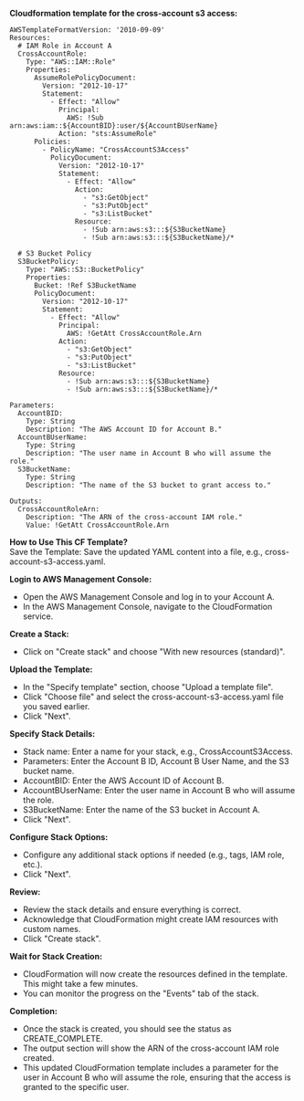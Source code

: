**Cloudformation template for the cross-account s3 access:**  
```
AWSTemplateFormatVersion: '2010-09-09'
Resources:
  # IAM Role in Account A
  CrossAccountRole:
    Type: "AWS::IAM::Role"
    Properties: 
      AssumeRolePolicyDocument:
        Version: "2012-10-17"
        Statement: 
          - Effect: "Allow"
            Principal: 
              AWS: !Sub arn:aws:iam::${AccountBID}:user/${AccountBUserName}
            Action: "sts:AssumeRole"
      Policies: 
        - PolicyName: "CrossAccountS3Access"
          PolicyDocument: 
            Version: "2012-10-17"
            Statement: 
              - Effect: "Allow"
                Action: 
                  - "s3:GetObject"
                  - "s3:PutObject"
                  - "s3:ListBucket"
                Resource: 
                  - !Sub arn:aws:s3:::${S3BucketName}
                  - !Sub arn:aws:s3:::${S3BucketName}/*

  # S3 Bucket Policy
  S3BucketPolicy:
    Type: "AWS::S3::BucketPolicy"
    Properties:
      Bucket: !Ref S3BucketName
      PolicyDocument:
        Version: "2012-10-17"
        Statement:
          - Effect: "Allow"
            Principal:
              AWS: !GetAtt CrossAccountRole.Arn
            Action:
              - "s3:GetObject"
              - "s3:PutObject"
              - "s3:ListBucket"
            Resource:
              - !Sub arn:aws:s3:::${S3BucketName}
              - !Sub arn:aws:s3:::${S3BucketName}/*

Parameters:
  AccountBID:
    Type: String
    Description: "The AWS Account ID for Account B."
  AccountBUserName:
    Type: String
    Description: "The user name in Account B who will assume the role."
  S3BucketName:
    Type: String
    Description: "The name of the S3 bucket to grant access to."

Outputs:
  CrossAccountRoleArn:
    Description: "The ARN of the cross-account IAM role."
    Value: !GetAtt CrossAccountRole.Arn

```


**How to Use This CF Template?**  
Save the Template: Save the updated YAML content into a file, e.g., cross-account-s3-access.yaml.

**Login to AWS Management Console:**  

- Open the AWS Management Console and log in to your Account A.  
- In the AWS Management Console, navigate to the CloudFormation service.  

**Create a Stack:**  
- Click on "Create stack" and choose "With new resources (standard)".


**Upload the Template:**  
- In the "Specify template" section, choose "Upload a template file".
- Click "Choose file" and select the cross-account-s3-access.yaml file you saved earlier.
- Click "Next".

**Specify Stack Details:**    

- Stack name: Enter a name for your stack, e.g., CrossAccountS3Access.
- Parameters: Enter the Account B ID, Account B User Name, and the S3 bucket name.
- AccountBID: Enter the AWS Account ID of Account B.
- AccountBUserName: Enter the user name in Account B who will assume the role.
- S3BucketName: Enter the name of the S3 bucket in Account A.
- Click "Next".

 
**Configure Stack Options:**  
 - Configure any additional stack options if needed (e.g., tags, IAM role, etc.).
 - Click "Next".

**Review:**  
- Review the stack details and ensure everything is correct.
- Acknowledge that CloudFormation might create IAM resources with custom names.
- Click "Create stack".

  
**Wait for Stack Creation:**  
- CloudFormation will now create the resources defined in the template. This might take a few minutes.
- You can monitor the progress on the "Events" tab of the stack.  

**Completion:**  
- Once the stack is created, you should see the status as CREATE_COMPLETE.
- The output section will show the ARN of the cross-account IAM role created.
- This updated CloudFormation template includes a parameter for the user in Account B who will assume the role, ensuring that the access is granted to the specific user.  
